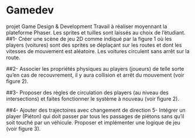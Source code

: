 # Gamedev
projet Game Design &amp; Development
Travail à réaliser moyennant la plateforme Phaser. Les sprites et tuilles sont laissés au
choix de l’étudiant.
##1- Créer une scène de jeu 2D comme indiqué par la figure 1 où les players (voitures) sont des sprites se déplaçant sur les routes et dont les vitesses de mouvement est aléatoire. Les voitures circulent sans arrêt sur la route.


##2- Associer les propriétés physiques au players (joueurs) de telle sorte qu’en cas de
recouvrement, il y aura collision et arrêt du mouvement (voir figure 2).


##3- Proposer des règles de circulation des players (au niveau des intersections) et faites fonctionner le système à nouveau (voir figure 2).


##4- Ajouter des trajectoires avec changement de direction
5- Intégrer un player (Piéton) qui doit passer par tous les passages de piétons sans
qu’il soit touché par un véhicule. Proposer et implémenter une logique de jeu
(voir figure 3).
